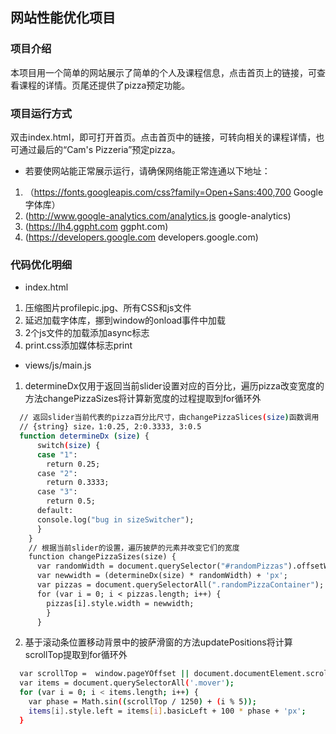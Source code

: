 ## 网站性能优化项目

### 项目介绍

本项目用一个简单的网站展示了简单的个人及课程信息，点击首页上的链接，可查看课程的详情。页尾还提供了pizza预定功能。

### 项目运行方式

双击index.html，即可打开首页。点击首页中的链接，可转向相关的课程详情，也可通过最后的“Cam's Pizzeria”预定pizza。

* 若要使网站能正常展示运行，请确保网络能正常连通以下地址：
1. （https://fonts.googleapis.com/css?family=Open+Sans:400,700 Google字体库）
2. (http://www.google-analytics.com/analytics.js google-analytics)
3. (https://lh4.ggpht.com ggpht.com)
4. (https://developers.google.com developers.google.com)

### 代码优化明细

* index.html
1. 压缩图片profilepic.jpg、所有CSS和js文件
2. 延迟加载字体库，挪到window的onload事件中加载
3. 2个js文件的加载添加async标志
4. print.css添加媒体标志print

* views/js/main.js
1. determineDx仅用于返回当前slider设置对应的百分比，遍历pizza改变宽度的方法changePizzaSizes将计算新宽度的过程提取到for循环外
``` bash
  // 返回slider当前代表的pizza百分比尺寸，由changePizzaSlices(size)函数调用   
  // {string} size，1:0.25, 2:0.3333, 3:0.5  
  function determineDx (size) {      
      switch(size) {        
      case "1":         
        return 0.25;        
      case "2":          
        return 0.3333;        
      case "3":          
        return 0.5;        
      default:          
      console.log("bug in sizeSwitcher");      
      }  
    }
    // 根据当前slider的设置，遍历披萨的元素并改变它们的宽度  
    function changePizzaSizes(size) {    
      var randomWidth = document.querySelector("#randomPizzas").offsetWidth;    
      var newwidth = (determineDx(size) * randomWidth) + 'px';    
      var pizzas = document.querySelectorAll(".randomPizzaContainer");    
      for (var i = 0; i < pizzas.length; i++) {      
        pizzas[i].style.width = newwidth;    
        }  
      }
```
2. 基于滚动条位置移动背景中的披萨滑窗的方法updatePositions将计算scrollTop提取到for循环外
``` bash
  var scrollTop =  window.pageYOffset || document.documentElement.scrollTop || document.body.scrollTop;
  var items = document.querySelectorAll('.mover');  
  for (var i = 0; i < items.length; i++) {    
    var phase = Math.sin((scrollTop / 1250) + (i % 5));    
    items[i].style.left = items[i].basicLeft + 100 * phase + 'px';  
  }
```
